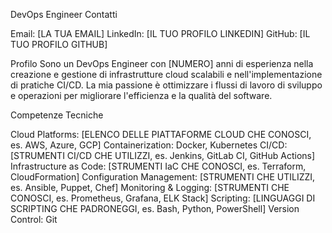 DevOps Engineer
Contatti

Email: [LA TUA EMAIL]
LinkedIn: [IL TUO PROFILO LINKEDIN]
GitHub: [IL TUO PROFILO GITHUB]


Profilo
Sono un DevOps Engineer con [NUMERO] anni di esperienza nella creazione e gestione di infrastrutture cloud scalabili e nell'implementazione di pratiche CI/CD. La mia passione è ottimizzare i flussi di lavoro di sviluppo e operazioni per migliorare l'efficienza e la qualità del software.

Competenze Tecniche

Cloud Platforms: [ELENCO DELLE PIATTAFORME CLOUD CHE CONOSCI, es. AWS, Azure, GCP]
Containerization: Docker, Kubernetes
CI/CD: [STRUMENTI CI/CD CHE UTILIZZI, es. Jenkins, GitLab CI, GitHub Actions]
Infrastructure as Code: [STRUMENTI IaC CHE CONOSCI, es. Terraform, CloudFormation]
Configuration Management: [STRUMENTI CHE UTILIZZI, es. Ansible, Puppet, Chef]
Monitoring & Logging: [STRUMENTI CHE CONOSCI, es. Prometheus, Grafana, ELK Stack]
Scripting: [LINGUAGGI DI SCRIPTING CHE PADRONEGGI, es. Bash, Python, PowerShell]
Version Control: Git
